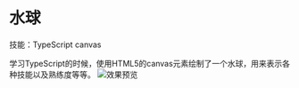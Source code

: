 # 水球

技能：TypeScript canvas

学习TypeScript的时候，使用HTML5的canvas元素绘制了一个水球，用来表示各种技能以及熟练度等等。
![效果预览](https://github.com/caoxuqiang/WaterBubb/raw/master/waterbubble.png)
